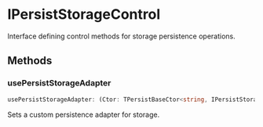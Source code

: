 # IPersistStorageControl

Interface defining control methods for storage persistence operations.

## Methods

### usePersistStorageAdapter

```ts
usePersistStorageAdapter: (Ctor: TPersistBaseCtor<string, IPersistStorageData<IStorageData>>) => void
```

Sets a custom persistence adapter for storage.
